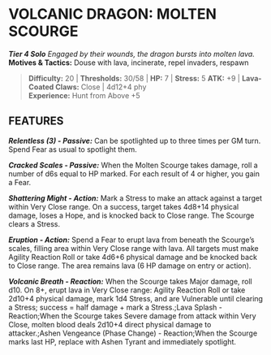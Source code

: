 ﻿---
tags:
  - Adversary
  - Creature
  - Statblock

name: 'VOLCANIC DRAGON: MOLTEN SCOURGE'
tier: 4
type: Solo
description: 'Engaged by their wounds, the dragon bursts into molten lava.'
motives_and_tactics: 'Douse with lava, incinerate, repel invaders, respawn'
difficulty: '20'
thresholds: '30/58'
hp: '7'
stress: '5'
atk: '+9'
attack: 'Lava-Coated Claws'
range: 'Close'
damage: '4d12+4 phy'
experience:
  - 'Hunt from Above +5'
feats:
- name: 'Relentless (3)'
  type: 'Passive'
  text: 'Can be spotlighted up to three times per GM turn. Spend Fear as usual to spotlight them.'
- name: 'Cracked Scales'
  type: 'Passive'
  text: 'When the Molten Scourge takes damage, roll a number of d6s equal to HP marked. For each result of 4 or higher, you gain a Fear.'
- name: 'Shattering Might'
  type: 'Action'
  text: 'Mark a Stress to make an attack against a target within Very Close range. On a success, target takes 4d8+14 physical damage, loses a Hope, and is knocked back to Close range. The Scourge clears a Stress.'
- name: 'Eruption'
  type: 'Action'
  text: 'Spend a Fear to erupt lava from beneath the Scourge’s scales, filling area within Very Close range with lava. All targets must make Agility Reaction Roll or take 4d6+6 physical damage and be knocked back to Close range. The area remains lava (6 HP damage on entry or action).'
- name: 'Volcanic Breath'
  type: 'Reaction'
  text: 'When the Scourge takes Major damage, roll d10. On 8+, erupt lava in Very Close range: Agility Reaction Roll or take 2d10+4 physical damage, mark 1d4 Stress, and are Vulnerable until clearing a Stress; success = half damage + mark a Stress.;Lava Splash - Reaction;When the Scourge takes Severe damage from attack within Very Close, molten blood deals 2d10+4 direct physical damage to attacker.;Ashen Vengeance (Phase Change) - Reaction;When the Scourge marks last HP, replace with Ashen Tyrant and immediately spotlight.'
layout: Daggerheart Adversary
source: srd-adversary
statblock: true
---

# VOLCANIC DRAGON: MOLTEN SCOURGE

***Tier 4 Solo***
*Engaged by their wounds, the dragon bursts into molten lava.*
**Motives & Tactics:** Douse with lava, incinerate, repel invaders, respawn

> **Difficulty:** 20 | **Thresholds:** 30/58 | **HP:** 7 | **Stress:** 5
> **ATK:** +9 | **Lava-Coated Claws:** Close | 4d12+4 phy  
> **Experience:** Hunt from Above +5

## FEATURES

***Relentless (3) - Passive:*** Can be spotlighted up to three times per GM turn. Spend Fear as usual to spotlight them.

***Cracked Scales - Passive:*** When the Molten Scourge takes damage, roll a number of d6s equal to HP marked. For each result of 4 or higher, you gain a Fear.

***Shattering Might - Action:*** Mark a Stress to make an attack against a target within Very Close range. On a success, target takes 4d8+14 physical damage, loses a Hope, and is knocked back to Close range. The Scourge clears a Stress.

***Eruption - Action:*** Spend a Fear to erupt lava from beneath the Scourge’s scales, filling area within Very Close range with lava. All targets must make Agility Reaction Roll or take 4d6+6 physical damage and be knocked back to Close range. The area remains lava (6 HP damage on entry or action).

***Volcanic Breath - Reaction:*** When the Scourge takes Major damage, roll d10. On 8+, erupt lava in Very Close range: Agility Reaction Roll or take 2d10+4 physical damage, mark 1d4 Stress, and are Vulnerable until clearing a Stress; success = half damage + mark a Stress.;Lava Splash - Reaction;When the Scourge takes Severe damage from attack within Very Close, molten blood deals 2d10+4 direct physical damage to attacker.;Ashen Vengeance (Phase Change) - Reaction;When the Scourge marks last HP, replace with Ashen Tyrant and immediately spotlight.
